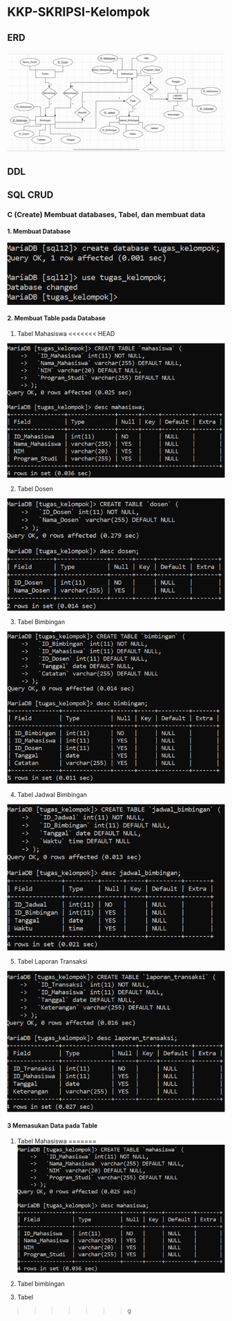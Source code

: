 # KKP-SKRIPSI-Kelompok

## ERD

![](foto_tk/gambar%20erd%20new.png)

## DDL

## SQL CRUD
### C (Create) Membuat databases, Tabel, dan membuat data
#### 1. Membuat Database

![create](foto_tk/create%20%26%20use%20databs.png)

#### 2. Membuat Table pada Database
1. Tabel Mahasiswa
<<<<<<< HEAD

![](foto_tk/tabel/tabel%20mahasiswa.png)

2. Tabel Dosen

![](foto_tk/tabel/tabel%20dosen.png)

3. Tabel Bimbingan

![](foto_tk/tabel/tabel%20bimbingan.png)

4. Tabel Jadwal Bimbingan

![](foto_tk/tabel/tabel%20jadwal%20bimbingan.png)

5. Tabel Laporan Transaksi

![](foto_tk/tabel/tabel%20laporan_transaksi.png)

#### 3 Memasukan Data pada Table
1. Tabel Mahasiswa
=======
![](foto_tk/tabel/tabel%20mahasiswa.png)

2. Tabel bimbingan

3. Tabel 
>>>>>>> g
